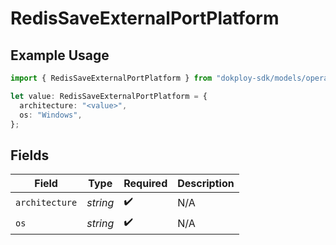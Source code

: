 # RedisSaveExternalPortPlatform

## Example Usage

```typescript
import { RedisSaveExternalPortPlatform } from "dokploy-sdk/models/operations";

let value: RedisSaveExternalPortPlatform = {
  architecture: "<value>",
  os: "Windows",
};
```

## Fields

| Field              | Type               | Required           | Description        |
| ------------------ | ------------------ | ------------------ | ------------------ |
| `architecture`     | *string*           | :heavy_check_mark: | N/A                |
| `os`               | *string*           | :heavy_check_mark: | N/A                |